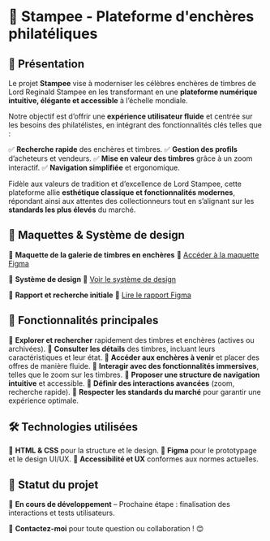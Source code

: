 # 📌 Stampee - Plateforme d'enchères philatéliques

## 📖 Présentation
Le projet **Stampee** vise à moderniser les célèbres enchères de timbres de Lord Reginald Stampee en les transformant en une **plateforme numérique intuitive, élégante et accessible** à l’échelle mondiale.

Notre objectif est d’offrir une **expérience utilisateur fluide** et centrée sur les besoins des philatélistes, en intégrant des fonctionnalités clés telles que :

✅ **Recherche rapide** des enchères et timbres.
✅ **Gestion des profils** d’acheteurs et vendeurs.
✅ **Mise en valeur des timbres** grâce à un zoom interactif.
✅ **Navigation simplifiée** et ergonomique.

Fidèle aux valeurs de tradition et d’excellence de Lord Stampee, cette plateforme allie **esthétique classique et fonctionnalités modernes**, répondant ainsi aux attentes des collectionneurs tout en s’alignant sur les **standards les plus élevés** du marché.

## 🎨 Maquettes & Système de design
📌 **Maquette de la galerie de timbres en enchères**
🔗 [Accéder à la maquette Figma](https://www.figma.com/design/YfTcXaXZa85FjWvpzEDOrq/L5---Maquettes-Stampee?node-id=1-176&t=sDczWRHcyBez2V8A-1)

📌 **Système de design**
🔗 [Voir le système de design](https://www.figma.com/design/NeBNWbrINMojlN49eo4YZA/Stampee---Syst%C3%A8me-%E2%80%A8de-design?node-id=1-596&t=Wo2RRcp25fR3TNoc-1)

📌 **Rapport et recherche initiale**
🔗 [Lire le rapport Figma](https://www.figma.com/design/exY6psuVWqJdR5ryzRwxT4/Rapport-Stampee?node-id=0-1&t=3j92tM4m3HxED6E4-1)

## 🚀 Fonctionnalités principales
🔹 **Explorer et rechercher** rapidement des timbres et enchères (actives ou archivées).
🔹 **Consulter les détails** des timbres, incluant leurs caractéristiques et leur état.
🔹 **Accéder aux enchères à venir** et placer des offres de manière fluide.
🔹 **Interagir avec des fonctionnalités immersives**, telles que le zoom sur les timbres.
🔹 **Proposer une structure de navigation intuitive** et accessible.
🔹 **Définir des interactions avancées** (zoom, recherche rapide).
🔹 **Respecter les standards du marché** pour garantir une expérience optimale.

## 🛠️ Technologies utilisées
🔹 **HTML & CSS** pour la structure et le design.
🔹 **Figma** pour le prototypage et le design UI/UX.
🔹 **Accessibilité et UX** conformes aux normes actuelles.

## 📌 Statut du projet
🚧 **En cours de développement** – Prochaine étape : finalisation des interactions et tests utilisateurs.

📩 **Contactez-moi** pour toute question ou collaboration ! 😊

